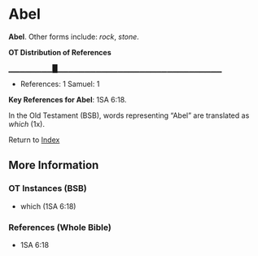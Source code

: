 # Abel
**Abel**. 
Other forms include: 
*rock*, *stone*. 


**OT Distribution of References**

▁▁▁▁▁▁▁▁█▁▁▁▁▁▁▁▁▁▁▁▁▁▁▁▁▁▁▁▁▁▁▁▁▁▁▁▁▁▁
* References: 1 Samuel: 1



**Key References for Abel**: 
1SA 6:18. 


In the Old Testament (BSB), words representing “Abel” are translated as 
*which* (1x). 




Return to [Index](00-Index.md)

## More Information

### OT Instances (BSB)

* which (1SA 6:18)



### References (Whole Bible)

* 1SA 6:18




